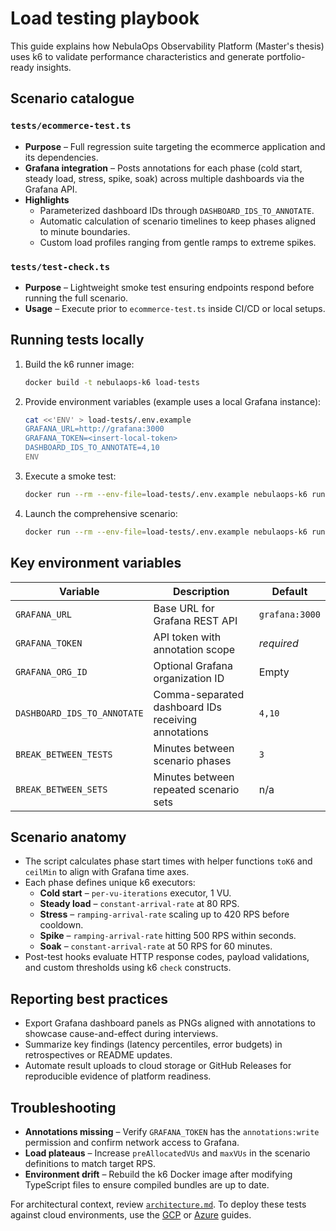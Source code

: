 # Load testing playbook

This guide explains how NebulaOps Observability Platform (Master's thesis) uses k6 to validate performance characteristics and generate portfolio-ready insights.

## Scenario catalogue

### `tests/ecommerce-test.ts`

- **Purpose** – Full regression suite targeting the ecommerce application and its dependencies.
- **Grafana integration** – Posts annotations for each phase (cold start, steady load, stress, spike, soak) across multiple dashboards via the Grafana API.
- **Highlights**
  - Parameterized dashboard IDs through `DASHBOARD_IDS_TO_ANNOTATE`.
  - Automatic calculation of scenario timelines to keep phases aligned to minute boundaries.
  - Custom load profiles ranging from gentle ramps to extreme spikes.

### `tests/test-check.ts`

- **Purpose** – Lightweight smoke test ensuring endpoints respond before running the full scenario.
- **Usage** – Execute prior to `ecommerce-test.ts` inside CI/CD or local setups.

## Running tests locally

1. Build the k6 runner image:
   ```bash
   docker build -t nebulaops-k6 load-tests
   ```
2. Provide environment variables (example uses a local Grafana instance):
   ```bash
   cat <<'ENV' > load-tests/.env.example
   GRAFANA_URL=http://grafana:3000
   GRAFANA_TOKEN=<insert-local-token>
   DASHBOARD_IDS_TO_ANNOTATE=4,10
   ENV
   ```
3. Execute a smoke test:
   ```bash
   docker run --rm --env-file=load-tests/.env.example nebulaops-k6 run tests/test-check.ts
   ```
4. Launch the comprehensive scenario:
   ```bash
   docker run --rm --env-file=load-tests/.env.example nebulaops-k6 run tests/ecommerce-test.ts
   ```

## Key environment variables

| Variable                    | Description                                         | Default        |
| --------------------------- | --------------------------------------------------- | -------------- |
| `GRAFANA_URL`               | Base URL for Grafana REST API                       | `grafana:3000` |
| `GRAFANA_TOKEN`             | API token with annotation scope                     | _required_     |
| `GRAFANA_ORG_ID`            | Optional Grafana organization ID                    | Empty          |
| `DASHBOARD_IDS_TO_ANNOTATE` | Comma-separated dashboard IDs receiving annotations | `4,10`         |
| `BREAK_BETWEEN_TESTS`       | Minutes between scenario phases                     | `3`            |
| `BREAK_BETWEEN_SETS`        | Minutes between repeated scenario sets              | n/a            |

## Scenario anatomy

- The script calculates phase start times with helper functions `toK6` and `ceilMin` to align with Grafana time axes.
- Each phase defines unique k6 executors:
  - **Cold start** – `per-vu-iterations` executor, 1 VU.
  - **Steady load** – `constant-arrival-rate` at 80 RPS.
  - **Stress** – `ramping-arrival-rate` scaling up to 420 RPS before cooldown.
  - **Spike** – `ramping-arrival-rate` hitting 500 RPS within seconds.
  - **Soak** – `constant-arrival-rate` at 50 RPS for 60 minutes.
- Post-test hooks evaluate HTTP response codes, payload validations, and custom thresholds using k6 `check` constructs.

## Reporting best practices

- Export Grafana dashboard panels as PNGs aligned with annotations to showcase cause-and-effect during interviews.
- Summarize key findings (latency percentiles, error budgets) in retrospectives or README updates.
- Automate result uploads to cloud storage or GitHub Releases for reproducible evidence of platform readiness.

## Troubleshooting

- **Annotations missing** – Verify `GRAFANA_TOKEN` has the `annotations:write` permission and confirm network access to Grafana.
- **Load plateaus** – Increase `preAllocatedVUs` and `maxVUs` in the scenario definitions to match target RPS.
- **Environment drift** – Rebuild the k6 Docker image after modifying TypeScript files to ensure compiled bundles are up to date.

For architectural context, review [`architecture.md`](architecture.md). To deploy these tests against cloud environments, use the [GCP](deployment-gcp.md) or [Azure](deployment-azure.md) guides.

